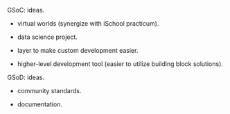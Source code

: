 GSoC: ideas.

* virtual worlds (synergize with iSchool practicum).

* data science project.

* layer to make custom development easier.

* higher-level development tool (easier to utilize building block solutions).

GSoD: ideas.

* community standards.

* documentation.
